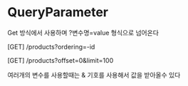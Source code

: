 # QueryParameter

Get 방식에서 사용하며 ?변수명=value 형식으로 넘어온다 

[GET] /products?ordering=-id

[GET] /products?offset=0&limit=100

여러개의 변수를 사용할때는 & 기호를 사용해서 값을 받아올수 있다